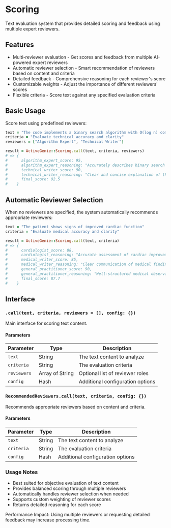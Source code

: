 # Scoring
Text evaluation system that provides detailed scoring and feedback using multiple expert reviewers.

## Features
- Multi-reviewer evaluation - Get scores and feedback from multiple AI-powered expert reviewers
- Automatic reviewer selection - Smart recommendation of reviewers based on content and criteria
- Detailed feedback - Comprehensive reasoning for each reviewer's score
- Customizable weights - Adjust the importance of different reviewers' scores
- Flexible criteria - Score text against any specified evaluation criteria

## Basic Usage

Score text using predefined reviewers:

```ruby
text = "The code implements a binary search algorithm with O(log n) complexity"
criteria = "Evaluate technical accuracy and clarity"
reviewers = ["Algorithm Expert", "Technical Writer"]

result = ActiveGenie::Scoring.call(text, criteria, reviewers)
# => {
#      algorithm_expert_score: 95,
#      algorithm_expert_reasoning: "Accurately describes binary search and its complexity",
#      technical_writer_score: 90,
#      technical_writer_reasoning: "Clear and concise explanation of the algorithm",
#      final_score: 92.5
#    }
```

## Automatic Reviewer Selection

When no reviewers are specified, the system automatically recommends appropriate reviewers:

```ruby
text = "The patient shows signs of improved cardiac function"
criteria = "Evaluate medical accuracy and clarity"

result = ActiveGenie::Scoring.call(text, criteria)
# => {
#      cardiologist_score: 88,
#      cardiologist_reasoning: "Accurate assessment of cardiac improvement",
#      medical_writer_score: 85,
#      medical_writer_reasoning: "Clear communication of medical findings",
#      general_practitioner_score: 90,
#      general_practitioner_reasoning: "Well-structured medical observation",
#      final_score: 87.7
#    }
```

## Interface

### `.call(text, criteria, reviewers = [], config: {})`
Main interface for scoring text content.

#### Parameters
| Parameter | Type | Description |
|-----------|------|-------------|
| `text` | String | The text content to analyze |
| `criteria` | String | The evaluation criteria |
| `reviewers` | Array of String | Optional list of reviewer roles |
| `config` | Hash | Additional configuration options |

### `RecommendedReviewers.call(text, criteria, config: {})`
Recommends appropriate reviewers based on content and criteria.

#### Parameters
| Parameter | Type | Description |
|-----------|------|-------------|
| `text` | String | The text content to analyze |
| `criteria` | String | The evaluation criteria |
| `config` | Hash | Additional configuration options |

### Usage Notes
- Best suited for objective evaluation of text content
- Provides balanced scoring through multiple reviewers
- Automatically handles reviewer selection when needed
- Supports custom weighting of reviewer scores
- Returns detailed reasoning for each score

Performance Impact: Using multiple reviewers or requesting detailed feedback may increase processing time.
